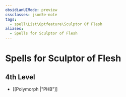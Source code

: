 ```yaml
---
obsidianUIMode: preview
cssclasses: json5e-note
tags:
  - spell\List\Optfeature\Sculptor Of Flesh
aliases:
  - Spells for Sculptor of Flesh
---
```

# Spells for Sculptor of Flesh

## 4th Level

- [[Polymorph \|"PHB"]]
